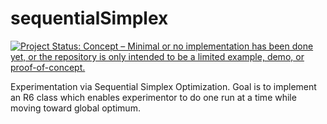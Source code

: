 # sequentialSimplex
[![Project Status: Concept – Minimal or no implementation has been done yet, or the repository is only intended to be a limited example, demo, or proof-of-concept.](https://www.repostatus.org/badges/latest/concept.svg)](https://www.repostatus.org/#concept)

Experimentation via Sequential Simplex Optimization. Goal is to implement an R6 class which enables experimentor to do one run at a time while moving toward global optimum.
